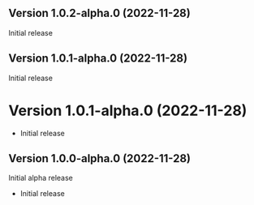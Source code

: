 
## Version 1.0.2-alpha.0 (2022-11-28)


Initial release

## Version 1.0.1-alpha.0 (2022-11-28)

Initial release

# Version 1.0.1-alpha.0 (2022-11-28)



* Initial release 

## Version 1.0.0-alpha.0 (2022-11-28)

Initial alpha release


* Initial release
